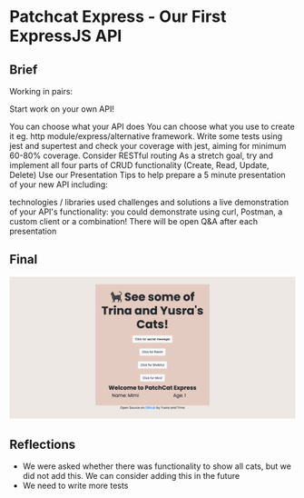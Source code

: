# Patchcat Express - Our First ExpressJS API
## Brief
Working in pairs:

Start work on your own API!

You can choose what your API does
You can choose what you use to create it eg. http module/express/alternative framework.
Write some tests using jest and supertest and check your coverage with jest, aiming for minimum 60-80% coverage.
Consider RESTful routing
As a stretch goal, try and implement all four parts of CRUD functionality (Create, Read, Update, Delete)
Use our Presentation Tips to help prepare a 5 minute presentation of your new API including:

technologies / libraries used
challenges and solutions
a live demonstration of your API's functionality: you could demonstrate using curl, Postman, a custom client or a combination!
There will be open Q&A after each presentation

## Final
![Final image of patchat express](final.png "final image")

## Reflections
- We were asked whether there was functionality to show all cats, but we did not add this. We can consider adding this in the future
- We need to write more tests 
